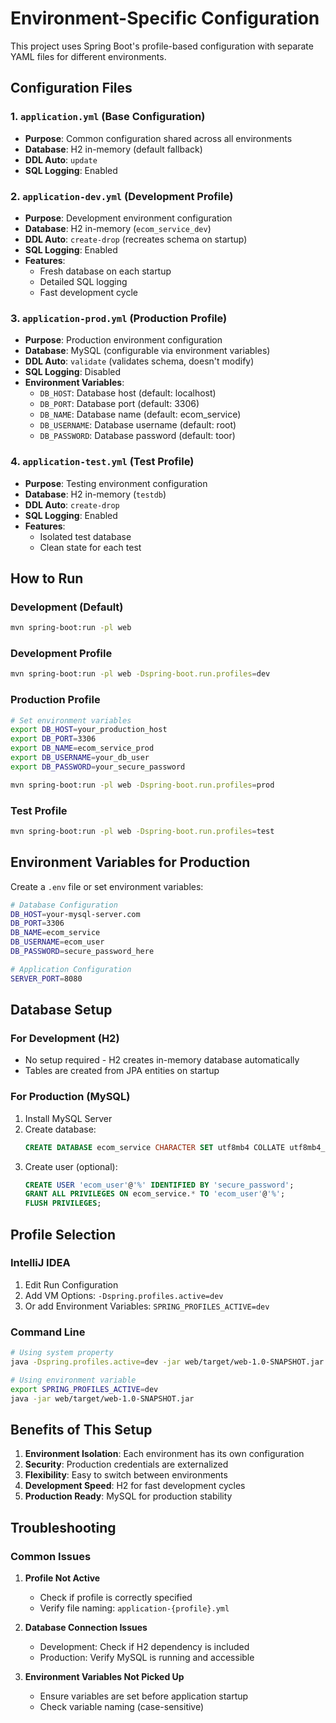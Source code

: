 # Environment-Specific Configuration

This project uses Spring Boot's profile-based configuration with separate YAML files for different environments.

## Configuration Files

### 1. `application.yml` (Base Configuration)
- **Purpose**: Common configuration shared across all environments
- **Database**: H2 in-memory (default fallback)
- **DDL Auto**: `update`
- **SQL Logging**: Enabled

### 2. `application-dev.yml` (Development Profile)
- **Purpose**: Development environment configuration
- **Database**: H2 in-memory (`ecom_service_dev`)
- **DDL Auto**: `create-drop` (recreates schema on startup)
- **SQL Logging**: Enabled
- **Features**: 
  - Fresh database on each startup
  - Detailed SQL logging
  - Fast development cycle

### 3. `application-prod.yml` (Production Profile)
- **Purpose**: Production environment configuration
- **Database**: MySQL (configurable via environment variables)
- **DDL Auto**: `validate` (validates schema, doesn't modify)
- **SQL Logging**: Disabled
- **Environment Variables**:
  - `DB_HOST`: Database host (default: localhost)
  - `DB_PORT`: Database port (default: 3306)
  - `DB_NAME`: Database name (default: ecom_service)
  - `DB_USERNAME`: Database username (default: root)
  - `DB_PASSWORD`: Database password (default: toor)

### 4. `application-test.yml` (Test Profile)
- **Purpose**: Testing environment configuration
- **Database**: H2 in-memory (`testdb`)
- **DDL Auto**: `create-drop`
- **SQL Logging**: Enabled
- **Features**:
  - Isolated test database
  - Clean state for each test

## How to Run

### Development (Default)
```bash
mvn spring-boot:run -pl web
```

### Development Profile
```bash
mvn spring-boot:run -pl web -Dspring-boot.run.profiles=dev
```

### Production Profile
```bash
# Set environment variables
export DB_HOST=your_production_host
export DB_PORT=3306
export DB_NAME=ecom_service_prod
export DB_USERNAME=your_db_user
export DB_PASSWORD=your_secure_password

mvn spring-boot:run -pl web -Dspring-boot.run.profiles=prod
```

### Test Profile
```bash
mvn spring-boot:run -pl web -Dspring-boot.run.profiles=test
```

## Environment Variables for Production

Create a `.env` file or set environment variables:

```bash
# Database Configuration
DB_HOST=your-mysql-server.com
DB_PORT=3306
DB_NAME=ecom_service
DB_USERNAME=ecom_user
DB_PASSWORD=secure_password_here

# Application Configuration
SERVER_PORT=8080
```

## Database Setup

### For Development (H2)
- No setup required - H2 creates in-memory database automatically
- Tables are created from JPA entities on startup

### For Production (MySQL)
1. Install MySQL Server
2. Create database:
   ```sql
   CREATE DATABASE ecom_service CHARACTER SET utf8mb4 COLLATE utf8mb4_unicode_ci;
   ```
3. Create user (optional):
   ```sql
   CREATE USER 'ecom_user'@'%' IDENTIFIED BY 'secure_password';
   GRANT ALL PRIVILEGES ON ecom_service.* TO 'ecom_user'@'%';
   FLUSH PRIVILEGES;
   ```

## Profile Selection

### IntelliJ IDEA
1. Edit Run Configuration
2. Add VM Options: `-Dspring.profiles.active=dev`
3. Or add Environment Variables: `SPRING_PROFILES_ACTIVE=dev`

### Command Line
```bash
# Using system property
java -Dspring.profiles.active=dev -jar web/target/web-1.0-SNAPSHOT.jar

# Using environment variable
export SPRING_PROFILES_ACTIVE=dev
java -jar web/target/web-1.0-SNAPSHOT.jar
```

## Benefits of This Setup

1. **Environment Isolation**: Each environment has its own configuration
2. **Security**: Production credentials are externalized
3. **Flexibility**: Easy to switch between environments
4. **Development Speed**: H2 for fast development cycles
5. **Production Ready**: MySQL for production stability

## Troubleshooting

### Common Issues

1. **Profile Not Active**
   - Check if profile is correctly specified
   - Verify file naming: `application-{profile}.yml`

2. **Database Connection Issues**
   - Development: Check if H2 dependency is included
   - Production: Verify MySQL is running and accessible

3. **Environment Variables Not Picked Up**
   - Ensure variables are set before application startup
   - Check variable naming (case-sensitive) 